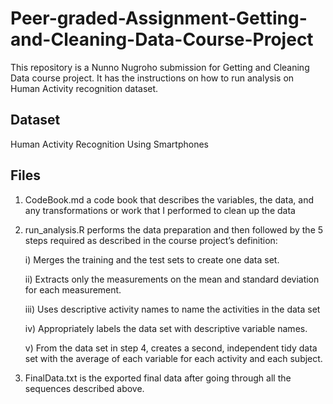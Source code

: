# Peer-graded-Assignment-Getting-and-Cleaning-Data-Course-Project

This repository is a Nunno Nugroho submission for Getting and Cleaning Data course project. It has the instructions on how to run analysis on Human Activity recognition dataset.

## Dataset
Human Activity Recognition Using Smartphones

## Files
1) CodeBook.md a code book that describes the variables, the data, and any transformations or work that I performed to clean up the data

2) run_analysis.R performs the data preparation and then followed by the 5 steps required as described in the course project’s definition:

    i) Merges the training and the test sets to create one data set.
    
    ii) Extracts only the measurements on the mean and standard deviation for each measurement.
    
    iii) Uses descriptive activity names to name the activities in the data set
    
    iv) Appropriately labels the data set with descriptive variable names.
    
    v) From the data set in step 4, creates a second, independent tidy data set with the average of each variable for each activity and each subject.

3) FinalData.txt is the exported final data after going through all the sequences described above.

